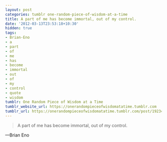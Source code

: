 ```yaml
---
layout: post
categories: tumblr one-random-piece-of-wisdom-at-a-time
title: A part of me has become immortal, out of my control.
date: '2012-03-13T23:53:18+10:30'
hidden: true
tags:
- Brian-Eno
- a
- part
- of
- me
- has
- become
- immortal
- out
- of
- my
- control
- quote
- wisdom
tumblr: One Random Piece of Wisdom at a Time
tumblr_website_url: https://onerandompieceofwisdomatatime.tumblr.com
tumblr_url: https://onerandompieceofwisdomatatime.tumblr.com/post/19234089103/a-part-of-me-has-become-immortal-out-of-my
---
```

> A part of me has become immortal, out of my control.

—Brian Eno
